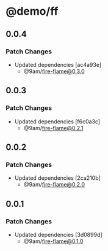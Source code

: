 # @demo/ff

## 0.0.4

### Patch Changes

-   Updated dependencies [ac4a93e]
    -   @9am/fire-flame@0.3.0

## 0.0.3

### Patch Changes

-   Updated dependencies [f6c0a3c]
    -   @9am/fire-flame@0.2.1

## 0.0.2

### Patch Changes

-   Updated dependencies [2ca210b]
    -   @9am/fire-flame@0.2.0

## 0.0.1

### Patch Changes

-   Updated dependencies [3d0899d]
    -   @9am/fire-flame@0.1.0
